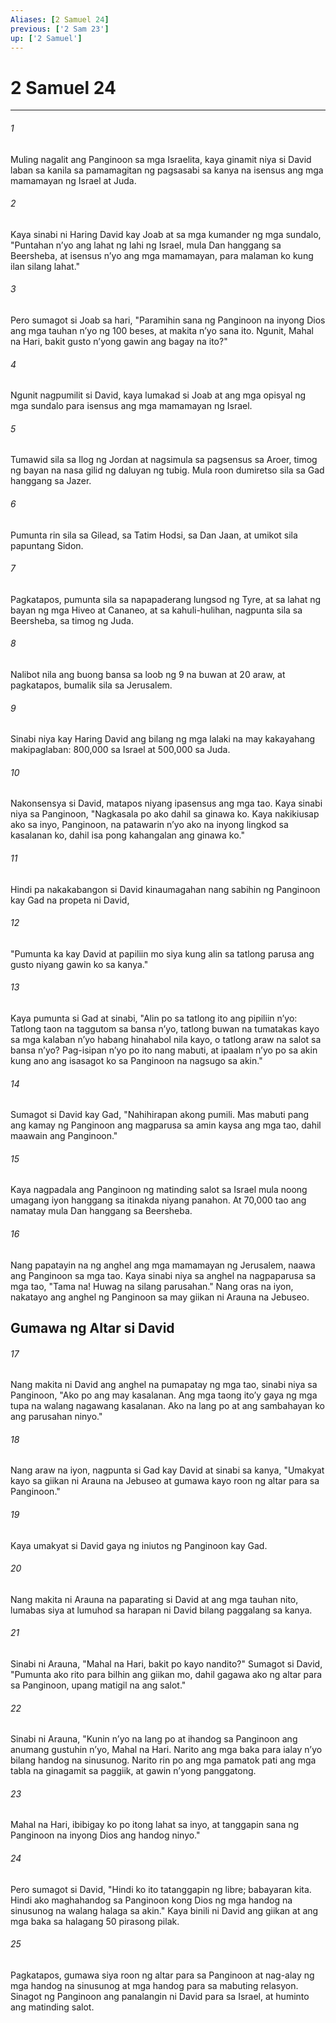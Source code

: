 ```yaml
---
Aliases: [2 Samuel 24]
previous: ['2 Sam 23']
up: ['2 Samuel']
---
```

# 2 Samuel 24

***


###### 1 


Muling nagalit ang Panginoon sa mga Israelita, kaya ginamit niya si David laban sa kanila sa pamamagitan ng pagsasabi sa kanya na isensus ang mga mamamayan ng Israel at Juda. 


###### 2 


Kaya sinabi ni Haring David kay Joab at sa mga kumander ng mga sundalo, "Puntahan nʼyo ang lahat ng lahi ng Israel, mula Dan hanggang sa Beersheba, at isensus nʼyo ang mga mamamayan, para malaman ko kung ilan silang lahat." 


###### 3 


Pero sumagot si Joab sa hari, "Paramihin sana ng Panginoon na inyong Dios ang mga tauhan nʼyo ng 100 beses, at makita nʼyo sana ito. Ngunit, Mahal na Hari, bakit gusto nʼyong gawin ang bagay na ito?" 


###### 4 


Ngunit nagpumilit si David, kaya lumakad si Joab at ang mga opisyal ng mga sundalo para isensus ang mga mamamayan ng Israel. 


###### 5 


Tumawid sila sa Ilog ng Jordan at nagsimula sa pagsensus sa Aroer, timog ng bayan na nasa gilid ng daluyan ng tubig. Mula roon dumiretso sila sa Gad hanggang sa Jazer. 


###### 6 


Pumunta rin sila sa Gilead, sa Tatim Hodsi, sa Dan Jaan, at umikot sila papuntang Sidon. 


###### 7 


Pagkatapos, pumunta sila sa napapaderang lungsod ng Tyre, at sa lahat ng bayan ng mga Hiveo at Cananeo, at sa kahuli-hulihan, nagpunta sila sa Beersheba, sa timog ng Juda. 


###### 8 


Nalibot nila ang buong bansa sa loob ng 9 na buwan at 20 araw, at pagkatapos, bumalik sila sa Jerusalem. 


###### 9 


Sinabi niya kay Haring David ang bilang ng mga lalaki na may kakayahang makipaglaban: 800,000 sa Israel at 500,000 sa Juda. 


###### 10 


Nakonsensya si David, matapos niyang ipasensus ang mga tao. Kaya sinabi niya sa Panginoon, "Nagkasala po ako dahil sa ginawa ko. Kaya nakikiusap ako sa inyo, Panginoon, na patawarin nʼyo ako na inyong lingkod sa kasalanan ko, dahil isa pong kahangalan ang ginawa ko." 


###### 11 


Hindi pa nakakabangon si David kinaumagahan nang sabihin ng Panginoon kay Gad na propeta ni David, 


###### 12 


"Pumunta ka kay David at papiliin mo siya kung alin sa tatlong parusa ang gusto niyang gawin ko sa kanya." 


###### 13 


Kaya pumunta si Gad at sinabi, "Alin po sa tatlong ito ang pipiliin nʼyo: Tatlong taon na taggutom sa bansa nʼyo, tatlong buwan na tumatakas kayo sa mga kalaban nʼyo habang hinahabol nila kayo, o tatlong araw na salot sa bansa nʼyo? Pag-isipan nʼyo po ito nang mabuti, at ipaalam nʼyo po sa akin kung ano ang isasagot ko sa Panginoon na nagsugo sa akin." 


###### 14 


Sumagot si David kay Gad, "Nahihirapan akong pumili. Mas mabuti pang ang kamay ng Panginoon ang magparusa sa amin kaysa ang mga tao, dahil maawain ang Panginoon." 


###### 15 


Kaya nagpadala ang Panginoon ng matinding salot sa Israel mula noong umagang iyon hanggang sa itinakda niyang panahon. At 70,000 tao ang namatay mula Dan hanggang sa Beersheba. 


###### 16 


Nang papatayin na ng anghel ang mga mamamayan ng Jerusalem, naawa ang Panginoon sa mga tao. Kaya sinabi niya sa anghel na nagpaparusa sa mga tao, "Tama na! Huwag na silang parusahan." Nang oras na iyon, nakatayo ang anghel ng Panginoon sa may giikan ni Arauna na Jebuseo.

## Gumawa ng Altar si David 


###### 17 


Nang makita ni David ang anghel na pumapatay ng mga tao, sinabi niya sa Panginoon, "Ako po ang may kasalanan. Ang mga taong itoʼy gaya ng mga tupa na walang nagawang kasalanan. Ako na lang po at ang sambahayan ko ang parusahan ninyo." 


###### 18 


Nang araw na iyon, nagpunta si Gad kay David at sinabi sa kanya, "Umakyat kayo sa giikan ni Arauna na Jebuseo at gumawa kayo roon ng altar para sa Panginoon." 


###### 19 


Kaya umakyat si David gaya ng iniutos ng Panginoon kay Gad. 


###### 20 


Nang makita ni Arauna na paparating si David at ang mga tauhan nito, lumabas siya at lumuhod sa harapan ni David bilang paggalang sa kanya. 


###### 21 


Sinabi ni Arauna, "Mahal na Hari, bakit po kayo nandito?" Sumagot si David, "Pumunta ako rito para bilhin ang giikan mo, dahil gagawa ako ng altar para sa Panginoon, upang matigil na ang salot." 


###### 22 


Sinabi ni Arauna, "Kunin nʼyo na lang po at ihandog sa Panginoon ang anumang gustuhin nʼyo, Mahal na Hari. Narito ang mga baka para ialay nʼyo bilang handog na sinusunog. Narito rin po ang mga pamatok pati ang mga tabla na ginagamit sa paggiik, at gawin nʼyong panggatong. 


###### 23 


Mahal na Hari, ibibigay ko po itong lahat sa inyo, at tanggapin sana ng Panginoon na inyong Dios ang handog ninyo." 


###### 24 


Pero sumagot si David, "Hindi ko ito tatanggapin ng libre; babayaran kita. Hindi ako maghahandog sa Panginoon kong Dios ng mga handog na sinusunog na walang halaga sa akin." Kaya binili ni David ang giikan at ang mga baka sa halagang 50 pirasong pilak. 


###### 25 


Pagkatapos, gumawa siya roon ng altar para sa Panginoon at nag-alay ng mga handog na sinusunog at mga handog para sa mabuting relasyon. Sinagot ng Panginoon ang panalangin ni David para sa Israel, at huminto ang matinding salot.
